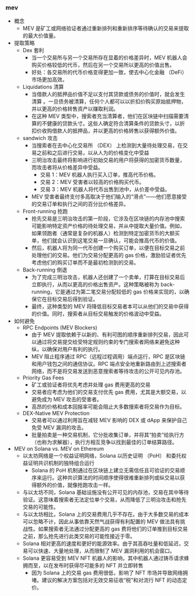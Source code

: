 ### mev
- 概念
  - MEV 是矿工或网络验证者通过重新排列和重新排序等待确认的交易来提取的最大价值量。
- 提取策略
  - Dex 套利
    - 当一个交易所与另一个交易所存在显着的价格差异时，MEV 机器人会购买价格较低的代币，然后在另一个交易所以更高的价值出售。
    - 好处：各交易所的代币价格变得更加一致，使去中心化金融 （DeFi） 市场更加高效。
  - Liquidations  清算
    - 当借款人的抵押品价值不足以支付其贷款或债务的价值时，就会发生清算 。一旦债务被清算，任何个人都可以以折扣价购买原始抵押物，并以更高的价格转售资产以赚取利润。
    - 在这种 MEV 类型中，搜索者充当清算者，他们在区块链中扫描需要清算的不健康的贷款头寸。这些人确定符合清算条件的贷款头寸，以折扣价收购借款人的抵押品，并以更高的价格转售以获得额外价值。
  - sandwich 攻击
      - 当搜索者在去中心化交易所 （DEX） 上检测到大量待处理交易，在交易之前和之后进行交易，以从人为的价格变化中受益
      - 三明治攻击最终将影响进行初始交易的用户将获得的加密货币数量，而攻击者将从价格差异中受益。
          - 交易 1：MEV 机器人执行买入订单，推高代币价格。
          - 交易 2：MEV 受害者以较高的价格购买代币。
          - 交易 3：MEV 机器人将代币出售到池中，从价差中受益。
      -  MEV 受害者最终支付多高取决于他们输入的“滑点”——他们愿意接受的交易订单和执行之间的百分比价格差异。
  - Front-running  抢跑
    - 抢先交易是三明治攻击的第一阶段，它涉及在区块链的内存池中搜索可能影响特定资产价格的待处理交易，并从中提取大量价值。例如，如果领跑者（通常是复杂的机器人）检测到特定加密货币的大额买单，他们就会认识到这笔交易一旦确认，可能会推高代币的价值。
    - 然后，机器人将为同一代币创建一个购买订单，以便在目标交易之前处理他们的交易。他们为交易分配更高的 gas 价格，激励验证者优先考虑他们的购买订单而不是最初检测到的交易。
  - Back-running  倒退
    - 为了完成三明治攻击，机器人还创建了一个卖单，打算在目标交易后立即执行，从而以更高的价格出售资产。这种策略被称为 back-running，它是通过为第二笔交易分配较低的 gas 价格来实现的，以确保它在目标交易后得到验证。
    - 最终，这种类型的 MEV 将降低目标交易者本可以从他们的交易中获得的价值。同时，搜索者从目标交易触发的价格波动中受益。
- 如何避免
  - RPC Endpoints (MEV Blockers)
    - 由于 MEV 提取依赖于以新的、有利可图的顺序重新排列交易，因此可以通过将交易提交给受特定规则约束的专门搜索者网络来避免这种纵，以确保对用户有利的执行。
    - MEV 阻止程序通过 RPC（远程过程调用）端点运行，RPC 是区块链和用户钱包之间的通信协议。RPC 端点安全地重新路由到上述搜索者网络，而不是将交易发送到恶意搜索者等待攻击的公开可见内存池。
  - Priority Gas Fees 
    - 矿工或验证者将优先考虑并处理 gas 费用更高的交易
    - 交易者应考虑为他们的交易支付优先 gas 费用，尤其是大额交易，以避免成为 MEV 攻击的受害者。
    - 高昂的价格和成本回报率可能会阻止大多数搜索者将交易作为目标。
  - DEX-Native MEV Protection
    - 交易者可以通过利用旨在减轻 MEV 影响的 DEX 或 dApp 来保护自己免受 MEV 漏洞的攻击。
    - 批量拍卖是一种交易机制，它分批收集订单，并将其“拍卖”给执行方（也称为求解器），执行方相互竞争以找到最佳的订单结算路径。
- MEV on Solana vs. MEV on Ethereum
  - 以太坊网络是一个权益证明网络，Solana 以历史证明 （PoH） 和委托权益证明共识机制的独特组合运行
    - Solana 的 PoH 机制通过在区块链上建立无需信任且可验证的交易顺序来运行。这种共识算法的时间顺序使得很难重新排列或纵交易以获得额外的价值，就像抢跑攻击一样。
  - 与以太坊不同，Solana 基础设施没有公开可见的内存池，交易在其中等待验证。这意味着搜索者无法定位单个交易，从而降低了三明治攻击和抢先交易的可能性。
  - 与以太坊相比，Solana 上的交易费用几乎不存在。由于大多数交易的成本可以忽略不计，因此从事依靠天然气战获得有利配置的 MEV 做法具有挑战性。如果搜索者无法通过分配更高的 gas 费将他们的订单推到目标交易之前，那么抢先进行此类交易的可能性接近于零。
  - Solana 相对更高的速度和更好的能源效率。由于其高吞吐量和低延迟，交易可以快速、大量地处理，从而限制了 MEV 漏洞利用的机会窗口。
  - Solana 更容易受到 MEV NFT 机器人的影响，其中机器人通过铸币请求蜂拥而至，以在发布时获得尽可能多的 NFT 并立即转售
    - 因为 Solana 上的交易 gas 费用很低，影响了 NFT 市场并导致网络拥堵。建议的解决方案包括对无效交易征收“税”和对流行 NFT 的动态定价。
